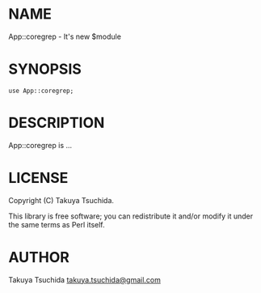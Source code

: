 # NAME

App::coregrep - It's new $module

# SYNOPSIS

    use App::coregrep;

# DESCRIPTION

App::coregrep is ...

# LICENSE

Copyright (C) Takuya Tsuchida.

This library is free software; you can redistribute it and/or modify
it under the same terms as Perl itself.

# AUTHOR

Takuya Tsuchida <takuya.tsuchida@gmail.com>
